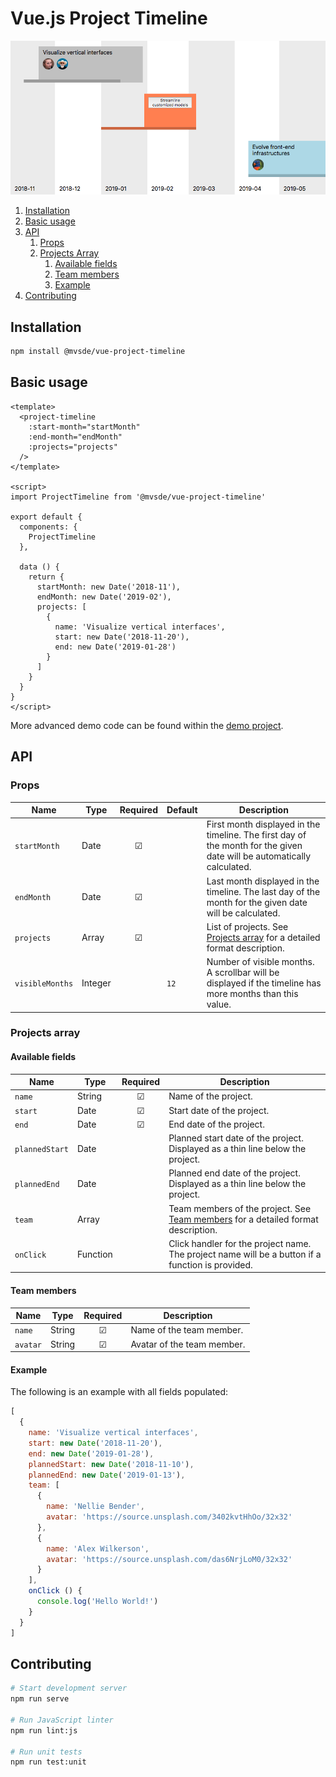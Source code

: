 # Vue.js Project Timeline

![](/docs/screenshot.png?raw=true)

1. [Installation](#installation)
2. [Basic usage](#basic-usage)
3. [API](#api)
   1. [Props](#props)
   2. [Projects Array](#projects-array)
      1. [Available fields](#available-fields)
      2. [Team members](#team-members)
      3. [Example](#example)
4. [Contributing](#contributing)


## Installation

```bash
npm install @mvsde/vue-project-timeline
```

## Basic usage

```vue
<template>
  <project-timeline
    :start-month="startMonth"
    :end-month="endMonth"
    :projects="projects"
  />
</template>

<script>
import ProjectTimeline from '@mvsde/vue-project-timeline'

export default {
  components: {
    ProjectTimeline
  },

  data () {
    return {
      startMonth: new Date('2018-11'),
      endMonth: new Date('2019-02'),
      projects: [
        {
          name: 'Visualize vertical interfaces',
          start: new Date('2018-11-20'),
          end: new Date('2019-01-28')
        }
      ]
    }
  }
}
</script>
```

More advanced demo code can be found within the [demo project](/demo).


## API

### Props

| Name            | Type    | Required | Default | Description |
| --------------- | ------- |:--------:|-------- | ----------- |
| `startMonth`    | Date    | ☑        |         | First month displayed in the timeline. The first day of the month for the given date will be automatically calculated. |
| `endMonth`      | Date    | ☑        |         | Last month displayed in the timeline. The last day of the month for the given date will be calculated. |
| `projects`      | Array   | ☑        |         | List of projects. See [Projects array](#projects-array) for a detailed format description. |
| `visibleMonths` | Integer |          | `12`    | Number of visible months. A scrollbar will be displayed if the timeline has more months than this value. |

### Projects array

#### Available fields

| Name           | Type     | Required | Description |
| -------------- | -------- |:--------:| ----------- |
| `name`         | String   | ☑        | Name of the project. |
| `start`        | Date     | ☑        | Start date of the project. |
| `end`          | Date     | ☑        | End date of the project. |
| `plannedStart` | Date     |          | Planned start date of the project. Displayed as a thin line below the project. |
| `plannedEnd`   | Date     |          | Planned end date of the project. Displayed as a thin line below the project. |
| `team`         | Array    |          | Team members of the project. See [Team members](#team-members) for a detailed format description. |
| `onClick`      | Function |          | Click handler for the project name. The project name will be a button if a function is provided. |

#### Team members

| Name           | Type     | Required | Description                |
| -------------- | -------- |:--------:| -------------------------- |
| `name`         | String   | ☑        | Name of the team member.   |
| `avatar`       | String   | ☑        | Avatar of the team member. |

#### Example

The following is an example with all fields populated:

```js
[
  {
    name: 'Visualize vertical interfaces',
    start: new Date('2018-11-20'),
    end: new Date('2019-01-28'),
    plannedStart: new Date('2018-11-10'),
    plannedEnd: new Date('2019-01-13'),
    team: [
      {
        name: 'Nellie Bender',
        avatar: 'https://source.unsplash.com/3402kvtHhOo/32x32'
      },
      {
        name: 'Alex Wilkerson',
        avatar: 'https://source.unsplash.com/das6NrjLoM0/32x32'
      }
    ],
    onClick () {
      console.log('Hello World!')
    }
  }
]
```


## Contributing

```bash
# Start development server
npm run serve

# Run JavaScript linter
npm run lint:js

# Run unit tests
npm run test:unit
```
